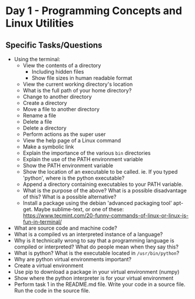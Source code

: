 # Day 1 - Programming Concepts and Linux Utilities

## Specific Tasks/Questions

- Using the terminal:
  - View the contents of a directory
    - Including hidden files
    - Show file sizes in human readable format
  - View the current working directory's location
  - What is the full path of your home directory?
  - Change to another directory
  - Create a directory
  - Move a file to another directory
  - Rename a file
  - Delete a file
  - Delete a directory
  - Perform actions as the super user
  - View the help page of a Linux command
  - Make a symbolic link
  - Explain the importance of the various `bin` directories
  - Explain the use of the PATH environment variable
  - Show the PATH environment variable
  - Show the location of an executable to be called. ie. If you typed 'python', where is the python executable?
  - Append a directory containing executables to your PATH variable.
  - What is the purpose of the above? What is a possible disadvantage of this? What is a possible alternative?
  - Install a package using the debian 'advanced packaging tool' apt-get. Maybe sublime-text, or one of these: https://www.tecmint.com/20-funny-commands-of-linux-or-linux-is-fun-in-terminal/
- What are source code and machine code?
- What is a compiled vs an interpreted instance of a language?
- Why is it technically wrong to say that a programming language is compiled or interpreted? What do people mean when they say this?
- What is python? What is the executable located in `/usr/bin/python`?
- Why are python virtual environments important?
- Create a virtual environment
- Use pip to download a package in your virtual environment (numpy)
- Show where the python interpreter is for your virtual environment
- Perform task 1 in the README.md file. Write your code in a source file. Run the code in the source file.
